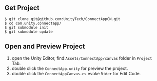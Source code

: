 ## Get Project

```shell
$ git clone git@github.com:UnityTech/ConnectAppCN.git
$ cd com.unity.connectapp/
$ git submodule init
$ git submodule update
```

## Open and Preview Project

1. open the Unity Editor, find `Assets/ConnectApp/canvas` folder in `Project` Tab.
2. double click the `ConnectApp.unity` for preview the project.
3. double click the `ConnectAppCanvas.cs` evoke `Rider` for Edit Code.
